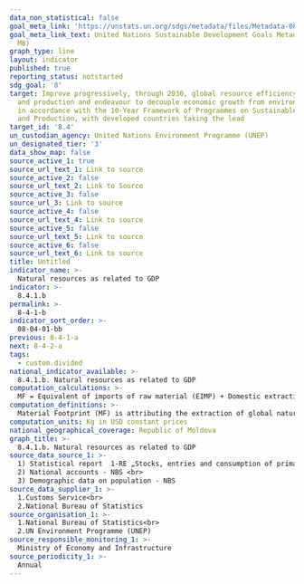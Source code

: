 ```yaml
---
data_non_statistical: false
goal_meta_link: 'https://unstats.un.org/sdgs/metadata/files/Metadata-08-04-01.pdf '
goal_meta_link_text: United Nations Sustainable Development Goals Metadata (PDF 4.0
  MB)
graph_type: line
layout: indicator
published: true
reporting_status: notstarted
sdg_goal: '8'
target: Improve progressively, through 2030, global resource efficiency in consumption
  and production and endeavour to decouple economic growth from environmental degradation,
  in accordance with the 10-Year Framework of Programmes on Sustainable Consumption
  and Production, with developed countries taking the lead
target_id: '8.4'
un_custodian_agency: United Nations Environment Programme (UNEP)
un_designated_tier: '3'
data_show_map: false
source_active_1: true
source_url_text_1: Link to source
source_active_2: false
source_url_text_2: Link to Source
source_active_3: false
source_url_3: Link to source
source_active_4: false
source_url_text_4: Link to source
source_active_5: false
source_url_text_5: Link to source
source_active_6: false
source_url_text_6: Link to source
title: Untitled
indicator_name: >-
  Natural resources as related to GDP
indicator: >-
  8.4.1.b
permalink: >-
  8-4-1-b
indicator_sort_order: >-
  08-04-01-bb
previous: 8-4-1-a
next: 8-4-2-a
tags:
  - custom.divided
national_indicator_available: >-
  8.4.1.b. Natural resources as related to GDP
computation_calculations: >-
  MF = Equivalent of imports of raw material (EIMP) + Domestic extraction/exploitation (IE) - Equivalent of exports of raw material (EEMP), estimated in kg in USA in constant prices, related to GDP.
computation_definitions: >-
  Material Footprint (MF) is attributing the extraction of global natural resources to the internal demand of the country. Total MF is the amount of global natural resources for biomass, fossil fuels, metal ores and non-metal ores.
computation_units: Kg in USD constant prices
national_geographical_coverage: Republic of Moldova
graph_title: >-
  8.4.1.b. Natural resources as related to GDP
source_data_source_1: >-
  1) Statistical report  1-RE „Stocks, entries and consumption of primary energy resources” - NBS<br> 
  2) National accounts - NBS <br> 
  3) Demographic data on population - NBS
source_data_supplier_1: >-
  1.Customs Service<br> 
  2.National Bureau of Statistics
source_organisation_1: >-
  1.National Bureau of Statistics<br> 
  2.UN Environment Programme (UNEP)
source_responsible_monitoring_1: >-
  Ministry of Economy and Infrastructure
source_periodicity_1: >-
  Annual
---
```

